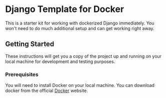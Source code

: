 # Django Template for Docker
This is a starter kit for working with dockerized Django immediately. You won't need to do much additional setup and can get working right away.

## Getting Started
These instructions will get you a copy of the project up and running on your local machine for development and testing purposes.

### Prerequisites
You will need to install Docker on your local machine. You can download docker from the official [Docker](https://docs.docker.com/install/) website.
